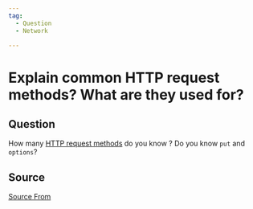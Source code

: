 ```yaml
---
tag:
  - Question
  - Network

---
```

  
# Explain common HTTP request methods? What are they used for?

## Question
How many [HTTP request methods](https://developer.mozilla.org/en-US/docs/Web/HTTP/Methods) do you know ? Do you know `put` and `options`?




##  Source
[Source From](https://bigfrontend.dev/question/Explain-common-HTTP-methods-What-are-they-used-for)

  